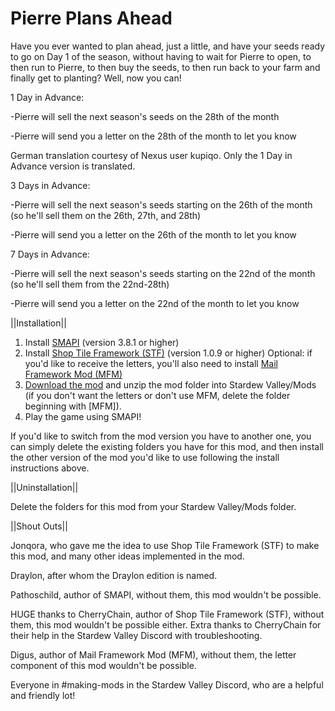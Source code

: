 # Pierre Plans Ahead
Have you ever wanted to plan ahead, just a little, and have your seeds ready to go on Day 1 of the season, without having to wait for Pierre to open, to then run to Pierre, to then buy the seeds, to then run back to your farm and finally get to planting? Well, now you can!

1 Day in Advance:

-Pierre will sell the next season's seeds on the 28th of the month

-Pierre will send you a letter on the 28th of the month to let you know

German translation courtesy of Nexus user kupiqo. Only the 1 Day in Advance version is translated.



3 Days in Advance:

-Pierre will sell the next season's seeds starting on the 26th of the month (so he'll sell them on the 26th, 27th, and 28th)

-Pierre will send you a letter on the 26th of the month to let you know



7 Days in Advance:

-Pierre will sell the next season's seeds starting on the 22nd of the month (so he'll sell them from the 22nd-28th)

-Pierre will send you a letter on the 22nd of the month to let you know


||Installation||

1. Install <a href="https://smapi.io/">SMAPI</a> (version 3.8.1 or higher)
2. Install  <a href="https://www.nexusmods.com/stardewvalley/mods/5005">Shop Tile Framework (STF)</a> (version 1.0.9 or higher)
Optional: if you'd like to receive the letters, you'll also need to install <a href="https://www.nexusmods.com/stardewvalley/mods/1536">Mail Framework Mod (MFM)</a>
3. <a href="https://github.com/LenneDalben/StardewValleyModsGPL/releases/">Download the mod</a> and unzip the mod folder into Stardew Valley/Mods (if you don't want the letters or don't use MFM, delete the folder beginning with [MFM]).
4. Play the game using SMAPI!


If you'd like to switch from the mod version you have to another one, you can simply delete the existing folders you have for this mod, and then install the other version of the mod you'd like to use following the install instructions above.


||Uninstallation||

Delete the folders for this mod from your Stardew Valley/Mods folder.


||Shout Outs||

Jonqora, who gave me the idea to use Shop Tile Framework (STF) to make this mod, and many other ideas implemented in the mod.

Draylon, after whom the Draylon edition is named.

Pathoschild, author of SMAPI, without them, this mod wouldn't be possible.

HUGE thanks to CherryChain, author of Shop Tile Framework (STF), without them, this mod wouldn't be possible either. Extra thanks to CherryChain for their help in the Stardew Valley Discord with troubleshooting. 

Digus, author of Mail Framework Mod (MFM), without them, the letter component of this mod wouldn't be possible.

Everyone in #making-mods in the Stardew Valley Discord, who are a helpful and friendly lot!
